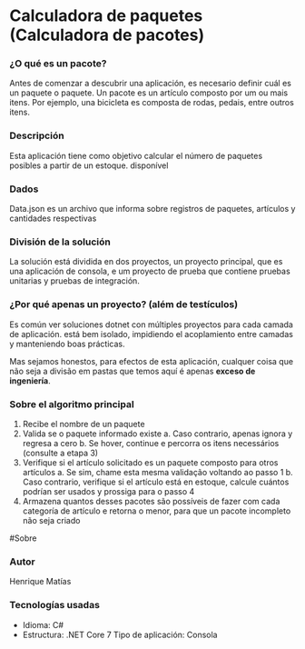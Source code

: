 # Calculadora de paquetes (Calculadora de pacotes)

### ¿O qué es un pacote?
Antes de comenzar a descubrir una aplicación, es necesario definir cuál es un paquete o paquete.
Un pacote es un artículo composto por um ou mais itens. Por ejemplo, una bicicleta es composta de
rodas, pedais, entre outros itens.

### Descripción
Esta aplicación tiene como objetivo calcular el número de paquetes posibles a partir de un estoque.
disponível

### Dados
Data.json es un archivo que informa sobre registros de paquetes, artículos y cantidades respectivas

### División de la solución
La solución está dividida en dos proyectos, un proyecto principal, que es una aplicación de consola,
e um proyecto de prueba que contiene pruebas unitarias y pruebas de integración.

### ¿Por qué apenas un proyecto? (além de testículos)
Es común ver soluciones dotnet con múltiples proyectos para cada camada de aplicación.
está bem isolado, impidiendo el acoplamiento entre camadas y manteniendo boas prácticas.

Mas sejamos honestos, para efectos de esta aplicación, cualquer coisa que não seja a divisão em
pastas que temos aquí é apenas **exceso de ingeniería**.

### Sobre el algoritmo principal
1. Recibe el nombre de un paquete
2. Valida se o paquete informado existe
      a. Caso contrario, apenas ignora y regresa a cero
      b. Se hover, continue e percorra os itens necessários (consulte a etapa 3)
3. Verifique si el artículo solicitado es un paquete composto para otros artículos
      a. Se sim, chame esta mesma validação voltando ao passo 1
      b. Caso contrario, verifique si el artículo está en estoque, calcule cuántos podrían ser usados y prossiga para o passo 4
4. Armazena quantos desses pacotes são possíveis de fazer com cada categoría de artículo e retorna o menor, para que un pacote incompleto não seja criado

#Sobre

### Autor
Henrique Matías

### Tecnologías usadas
- Idioma: C#
- Estructura: .NET Core 7
Tipo de aplicación: Consola
